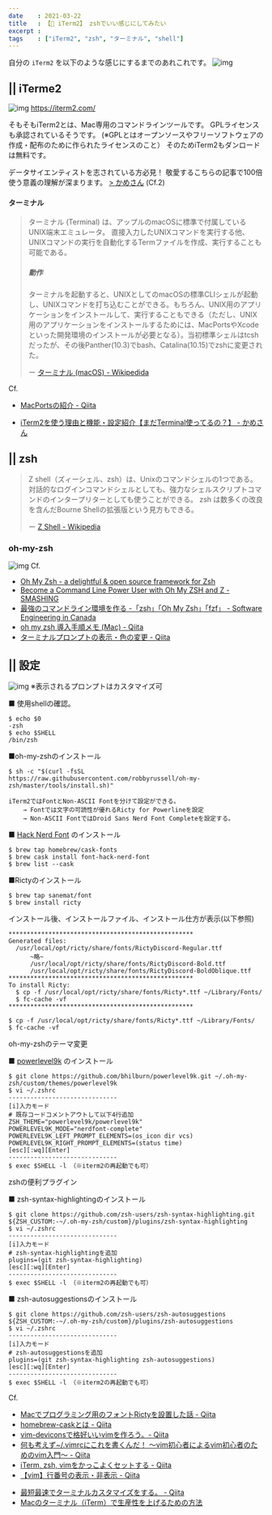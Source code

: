 ```yaml
---
date    : 2021-03-22
title   : 【🐚 iTerm2】 zshでいい感じにしてみたい
excerpt :
tags    : ["iTerm2", "zsh", "ターミナル", "shell"]
---
```


自分の `iTerm2` を以下のような感じにするまでのあれこれです。
![img](https://i.gyazo.com/e8e91e01f0252350b8fc3bfe0432c350.png)


## || iTerme2
![img](https://iterm2.com/img/logo2x.jpg)
https://iterm2.com/


そもそもiTerm2とは、Mac専用のコマンドラインツールです。
GPLライセンスも承認されているそうです。
(※GPLとはオープンソースやフリーソフトウェアの作成・配布のために作られたライセンスのこと）
そのためiTerm2もダンロードは無料です。

データサイエンティストを志されている方必見！
敬愛するこちらの記事で100倍使う意義の理解が深まります。
[> かめさん](https://datawokagaku.com/iterm2_intro/) (Cf.2)



#### ターミナル
> ターミナル (Terminal) は、アップルのmacOSに標準で付属しているUNIX端末エミュレータ。
> 直接入力したUNIXコマンドを実行する他、UNIXコマンドの実行を自動化するTermファイルを作成、実行することも可能である。
>
> ##### 動作
> ターミナルを起動すると、UNIXとしてのmacOSの標準CLIシェルが起動し、UNIXコマンドを打ち込むことができる。もちろん、UNIX用のアプリケーションをインストールして、実行することもできる（ただし、UNIX用のアプリケーションをインストールするためには、MacPortsやXcodeといった開発環境のインストールが必要となる）。当初標準シェルはtcshだったが、その後Panther(10.3)でbash、Catalina(10.15)でzshに変更された。
>
> ー [ターミナル (macOS) - Wikipedida](https://ja.wikipedia.org/wiki/%E3%82%BF%E3%83%BC%E3%83%9F%E3%83%8A%E3%83%AB_(macOS))

Cf.
+ [MacPortsの紹介 - Qiita](https://qiita.com/tenomoto/items/66614f982de96641d662)
* [iTerm2を使う理由と機能・設定紹介【まだTerminal使ってるの？】 - かめさん](https://datawokagaku.com/iterm2_intro/)



## || zsh
> Z shell（ズィーシェル、zsh）は、Unixのコマンドシェルの1つである。対話的なログインコマンドシェルとしても、強力なシェルスクリプトコマンドのインタープリターとしても使うことができる。 zsh は数多くの改良を含んだBourne Shellの拡張版という見方もできる。
>
> ー [Z Shell - Wikipedia](https://ja.wikipedia.org/wiki/Z_Shell)

### oh-my-zsh
![img](https://ohmyz.sh/img/OMZLogo_BnW.png)
Cf.
* [Oh My Zsh - a delightful & open source framework for Zsh](https://ohmyz.sh/)
* [Become a Command Line Power User with Oh My ZSH and Z - SMASHING](https://www.smashingmagazine.com/2015/07/become-command-line-power-user-oh-my-zsh-z/)
* [最強のコマンドライン環境を作る -「zsh」「Oh My Zsh」「fzf」 - Software Engineering in Canada](https://higalex.com/2020/12/19/zsh-oh-my-zsh-fzf/)
* [oh my zsh 導入手順メモ (Mac) - Qiita](https://qiita.com/NaokiIshimura/items/249bb1a101b626a59387)
* [ターミナルプロンプトの表示・色の変更 - Qiita](https://qiita.com/hmmrjn/items/60d2a64c9e5bf7c0fe60)

## || 設定
![img](https://ottan.xyz/uploads/2019/05/190511-7e43a148ff87e513.png)
※表示されるプロンプトはカスタマイズ可


■ 使用shellの確認。
```Shell
$ echo $0
-zsh
$ echo $SHELL
/bin/zsh
```

■oh-my-zshのインストール
```shell
$ sh -c "$(curl -fsSL https://raw.githubusercontent.com/robbyrussell/oh-my-zsh/master/tools/install.sh)"
```

    iTerm2ではFontとNon-ASCII Fontを分けて設定ができる。
        → Fontでは文字の可読性が優れるRicty for Powerlineを設定
        → Non-ASCII FontではDroid Sans Nerd Font Completeを設定する。

■ [Hack Nerd Font](https://github.com/ryanoasis/nerd-fonts#font-installation) のインストール
```Shell
$ brew tap homebrew/cask-fonts
$ brew cask install font-hack-nerd-font
$ brew list --cask
```

■Rictyのインストール
```shell
$ brew tap sanemat/font
$ brew install ricty
```

インストール後、インストールファイル、インストール仕方が表示(以下参照)


    ***************************************************
    Generated files:
      /usr/local/opt/ricty/share/fonts/RictyDiscord-Regular.ttf
          ~略~
          /usr/local/opt/ricty/share/fonts/RictyDiscord-Bold.ttf
          /usr/local/opt/ricty/share/fonts/RictyDiscord-BoldOblique.ttf
    ***************************************************
    To install Ricty:
      $ cp -f /usr/local/opt/ricty/share/fonts/Ricty*.ttf ~/Library/Fonts/
      $ fc-cache -vf
    ***************************************************

```shell
$ cp -f /usr/local/opt/ricty/share/fonts/Ricty*.ttf ~/Library/Fonts/
$ fc-cache -vf
```


oh-my-zshのテーマ変更

■ [powerlevel9k](https://github.com/Powerlevel9k/powerlevel9k#prompt-customization) のインストール

```shell
$ git clone https://github.com/bhilburn/powerlevel9k.git ~/.oh-my-zsh/custom/themes/powerlevel9k
$ vi ~/.zshrc
------------------------------
[i]入力モード
# 既存コードコメントアウトして以下4行追加
ZSH_THEME="powerlevel9k/powerlevel9k"
POWERLEVEL9K_MODE="nerdfont-complete"
POWERLEVEL9K_LEFT_PROMPT_ELEMENTS=(os_icon dir vcs)
POWERLEVEL9K_RIGHT_PROMPT_ELEMENTS=(status time)
[esc][:wq][Enter]
------------------------------
$ exec $SHELL -l （※iterm2の再起動でも可）
```


zshの便利プラグイン

■ zsh-syntax-highlightingのインストール

```shell
$ git clone https://github.com/zsh-users/zsh-syntax-highlighting.git ${ZSH_CUSTOM:-~/.oh-my-zsh/custom}/plugins/zsh-syntax-highlighting
$ vi ~/.zshrc
------------------------------
[i]入力モード
# zsh-syntax-highlightingを追加
plugins=(git zsh-syntax-highlighting)
[esc][:wq][Enter]
------------------------------
$ exec $SHELL -l （※iterm2の再起動でも可）
```

■ zsh-autosuggestionsのインストール
```shell
$ git clone https://github.com/zsh-users/zsh-autosuggestions ${ZSH_CUSTOM:-~/.oh-my-zsh/custom}/plugins/zsh-autosuggestions
$ vi ~/.zshrc
------------------------------
[i]入力モード
# zsh-autosuggestionsを追加
plugins=(git zsh-syntax-highlighting zsh-autosuggestions)
[esc][:wq][Enter]
------------------------------
$ exec $SHELL -l （※iterm2の再起動でも可）
```

Cf.
+ [Macでプログラミング用のフォントRictyを設置した話 - Qiita](https://qiita.com/park-jh/items/3c5b9b4aa5619a3631b3)
+ [homebrew-caskとは - Qiita](https://qiita.com/swallowtail62/items/61244ea3c7d00f692823)
+ [vim-deviconsで格好いいvimを作ろう。- Qiita](https://qiita.com/park-jh/items/4358d2d33a78ec0a2b5c)
+ [何も考えず~/.vimrcにこれを書くんだ！ 〜vim初心者によるvim初心者のためのvim入門〜 - Qiita](https://qiita.com/morikooooo/items/9fd41bcd8d1ce9170301)
+ [iTerm, zsh, vimをかっこよくセットする - Qiita](https://qiita.com/fischeri_phys/items/4443807a18dfc990e6d8)
+ [【vim】行番号の表示・非表示 - Qiita](https://qiita.com/spyder1211/items/c5dd49a3a799bd146599)
* [最短最速でターミナルカスタマイズをする。 - Qiita](https://qiita.com/y-hirako0928/items/30b6f8d0162dbb8ca486)
* [Macのターミナル（iTerm）で生産性を上げるための方法](https://ottan.xyz/posts/2019/05/terminal-zsh-customize-20190505/)
